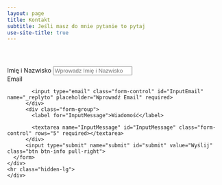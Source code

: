 ```yaml
---
layout: page
title: Kontakt
subtitle: Jeśli masz do mnie pytanie to pytaj 
use-site-title: true
---
```

<meta name="referrer" content="origin" />
<main class="container">
  <header class="page-header">
  </header>
  <div class="contact">
      <div class="col-lg-6">
        <form method="POST" role="form" action="http://formspree.io/lukasz@zulnowski.com">
          <input type="hidden" name="_subject" value="Mail z me.zulnowski.com" />
          <input type="text" name="_gotcha" style="display:none" />
          <div class="form-group">
            <label for="InputName">Imię i Nazwisko</label>
            <input type="text" class="form-control" name="name" id="InputName" placeholder="Wprowadz Imię i Nazwisko" required>
          </div>
          <div class="form-group">
            <label for="InputEmail">Email</label>

            <input type="email" class="form-control" id="InputEmail" name="_replyto" placeholder="Wprowadź Email" required>
          </div>
          <div class="form-group">
            <label for="InputMessage">Wiadomość</label>

            <textarea name="InputMessage" id="InputMessage" class="form-control" rows="5" required></textarea>
          </div>
          <input type="submit" name="submit" id="submit" value="Wyślij" class="btn btn-info pull-right"> 
      </form>
    </div>
    <hr class="hidden-lg">
    </div>
</main>

